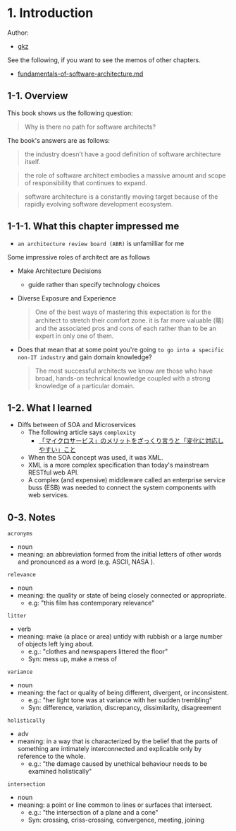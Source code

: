 # 1. Introduction

Author:
  - [gkz](https://twitter.com/gkzvoice)

See the following, if you want to see the memos of other chapters.
  - [fundamentals-of-software-architecture.md](../fundamentals-of-software-architecture.md)


## 1-1. Overview

This book shows us the following question:

> Why is there no path for software architects?

The book's answers are as follows:

> the industry doesn’t have a good definition of software architecture itself.

> the role of software architect embodies a massive amount and scope of responsibility that continues to expand. 

> software architecture is a constantly moving target because of the rapidly evolving software development ecosystem.


## 1-1-1. What this chapter impressed me

- `an architecture review board (ABR)` is unfamilliar for me

Some impressive roles of architect are as follows

- Make Architecture Decisions
  - guide rather than specify technology choices

- Diverse Exposure and Experience
  > One of the best ways of mastering this expectation is for the architect to stretch their comfort zone.  it is far more valuable (略) and the associated pros and cons of each rather than to be an expert in only one of them.

- Does that mean that at some point you're going `to go into a specific non-IT industry` and gain domain knowledge?
  > The most successful architects we know are those who have broad, hands-on technical knowledge coupled with a strong knowledge of a particular domain.

## 1-2. What I learned

- Diffs between of SOA and Microservices
    - The following article says `complexity` 
      - [「マイクロサービス」のメリットをざっくり言うと「変化に対応しやすい」こと](https://knowledge.sakura.ad.jp/3377/)
    - When the SOA concept was used, it was XML. 
    - XML is a more complex specification than today's mainstream RESTful web API.
    - A complex (and expensive) middleware called an enterprise service buss (ESB) was needed to connect the system components with web services.

## 0-3. Notes

`acronyms`
- noun
- meaning: an abbreviation formed from the initial letters of other words and pronounced as a word (e.g. ASCII, NASA ).

`relevance`
- noun
- meaning: the quality or state of being closely connected or appropriate.
  - e.g: "this film has contemporary relevance"

`litter`
- verb
- meaning: make (a place or area) untidy with rubbish or a large number of objects left lying about.
  - e.g.: "clothes and newspapers littered the floor"
  - Syn: mess up, make a mess of

`variance`
- noun
- meaning: the fact or quality of being different, divergent, or inconsistent.
  - e.g.: "her light tone was at variance with her sudden trembling"
  - Syn: difference, variation, discrepancy, dissimilarity, disagreement

`holistically`
- adv
- meaning: in a way that is characterized by the belief that the parts of something are intimately interconnected and explicable only by reference to the whole.
  - e.g.: "the damage caused by unethical behaviour needs to be examined holistically"

`intersection`
- noun
- meaning: a point or line common to lines or surfaces that intersect.
  - e.g.: "the intersection of a plane and a cone"
  - Syn: crossing, criss-crossing, convergence, meeting, joining
